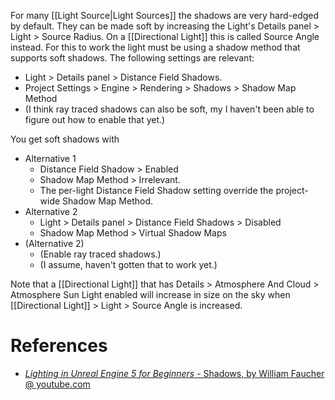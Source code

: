 For many [[Light Source|Light Sources]] the shadows are very hard-edged by default.
They can be made soft by increasing the Light's Details panel > Light > Source Radius.
On a [[Directional Light]] this is called Source Angle instead.
For this to work the light must be using a shadow method that supports soft shadows.
The following settings are relevant:
- Light > Details panel > Distance Field Shadows.
- Project Settings > Engine > Rendering > Shadows > Shadow Map Method
- (I think ray traced shadows can also be soft, my I haven't been able to figure out how to enable that yet.)

You get soft shadows with
- Alternative 1
	- Distance Field Shadow > Enabled
	- Shadow Map Method > Irrelevant.
	- The per-light Distance Field Shadow setting override the project-wide Shadow Map Method.
- Alternative 2
	- Light > Details panel > Distance Field Shadows > Disabled
	- Shadow Map Method > Virtual Shadow Maps
- (Alternative 2)
	- (Enable ray traced shadows.)
	- (I assume, haven't gotten that to work yet.)

Note that a [[Directional Light]] that has Details > Atmosphere And Cloud > Atmosphere Sun Light enabled will increase in size on the sky when [[Directional Light]] > Light > Source Angle is increased.

# References

- [_Lighting in Unreal Engine 5 for Beginners_ - Shadows, by William Faucher @ youtube.com](https://youtu.be/fSbBsXbjxPo?t=606)
